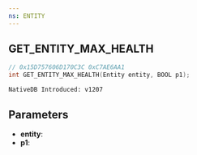 ```yaml
---
ns: ENTITY
---
```

## GET_ENTITY_MAX_HEALTH

```c
// 0x15D757606D170C3C 0xC7AE6AA1
int GET_ENTITY_MAX_HEALTH(Entity entity, BOOL p1);
```

```
NativeDB Introduced: v1207
```

## Parameters
* **entity**:
* **p1**:
